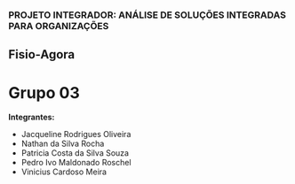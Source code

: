 ### PROJETO INTEGRADOR: ANÁLISE DE SOLUÇÕES INTEGRADAS PARA ORGANIZAÇÕES  

## Fisio-Agora  

# Grupo 03  

**Integrantes:**  
- Jacqueline Rodrigues Oliveira  
- Nathan da Silva Rocha  
- Patricia Costa da Silva Souza  
- Pedro Ivo Maldonado Roschel  
- Vinicius Cardoso Meira  

